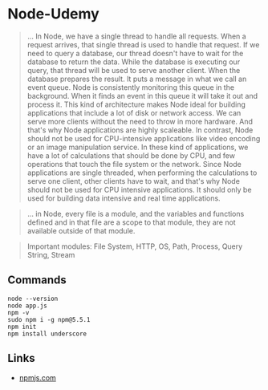 # Node-Udemy

> ... In Node, we have a single thread to handle all requests. When a request arrives, that single thread is used to handle that request. If we need to query a database, our thread doesn't have to wait for the database to return the data. While the database is executing our query, that thread will be used to serve another client. When the database prepares the result. It puts a message in what we call an event queue. Node is consistently monitoring this queue in the background. When it finds an event in this queue it will take it out and process it. This kind of architecture makes Node ideal for building applications that include a lot of disk or network access. We can serve more clients without the need to throw in more hardware. And that's why Node applications are highly scaleable. In contrast, Node should not be used for CPU-intensive applications like video encoding or an image manipulation service. In these kind of applications, we have a lot of calculations that should be done by CPU, and few operations that touch the file system or the network. Since Node applications are single threaded, when performing the calculations to serve one client, other clients have to wait, and that's why Node should not be used for CPU intensive applications. It should only be used for building data intensive and real time applications.

> ... in Node, every file is a module, and the variables and functions defined and in that file are a scope to that module, they are not available outside of that module.

> Important modules: File System, HTTP, OS, Path, Process, Query String, Stream

## Commands
```
node --version
node app.js
npm -v
sudo npm i -g npm@5.5.1
npm init
npm install underscore
```

## Links
- [npmjs.com](npmjs.com)